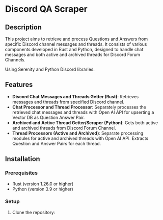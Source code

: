 # Discord QA Scraper

## Description
This project aims to retrieve and process Questions and Answers from specific Discord channel messages and threads. It consists of various components developed in Rust and Python, designed to handle chat messages and both active and archived threads for Discord Forum Channels.

Using Serenity and Python Discord libraries.

## Features
- **Discord Chat Messages and Threads Getter (Rust)**: Retrieves messages and threads from specified Discord channel.
- **Chat Processor and Thread Processor**: Separately processes the retrieved chat messages and threads with Open AI API for upserting a Vector DB as Question Answer Pair.
- **Archived and Active Thread Getter/Scraper (Python)**: Gets both active and archived threads from Discord Forum Channel.
- **Thread Processors (Active and Archived)**: Separate processing modules for active and archived threads with Open AI API. Extracts Question and Answer Pairs for each thread.

## Installation

### Prerequisites
- Rust (version 1.26.0 or higher)
- Python (version 3.9 or higher)


### Setup
1. Clone the repository: 

